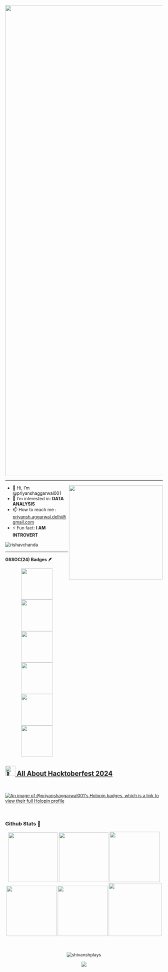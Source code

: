 <img src="https://firebasestorage.googleapis.com/v0/b/flexi-coding.appspot.com/o/dempgi7-520f8d5f-63d4-4453-8822-dbc149ae27f8.gif?alt=media&token=91c0c7b2-93c3-4029-b011-1a8703c5730d" width="1500">

-----------------------------------------------------------
<img src="https://raw.githubusercontent.com/sanjay-kv/sanjay-kv/main/Assets/illustration.png" min-width="300px" max-width="300px" width="300px" align="right"> 

- 👋 Hi, I’m @priyanshaggarwal001
- 👀 I’m interested in: **DATA ANALYSIS**
- 📫 How to reach me : priyansh.aggarwal.delhi@gmail.com
- ⚡ Fun fact: **I AM INTROVERT**

<p align="left"> <img src="https://komarev.com/ghpvc/?username=priyanshaggarwal001&label=Profile%20views&color=0e75b6&style=flat" alt="rishavchanda" /> </p>


----------------------------------------------------------------------

 <b>GSSOC(24) Badges 🪶</b><br>
<div style='display:flex; align-items:center; gap: 10px;' align='center'><a href="https://gssoc.girlscript.tech/leaderboard">
<img src="https://raw.githubusercontent.com/GSSoC24/Postman-Challenge/main/docs/assets/Postman%20White.png" width="100px" height="100px"/>
  <img src="https://raw.githubusercontent.com/GSSoC24/Postman-Challenge/main/docs/assets/1.png" width="100px" height="100px"/>
  <img src="https://raw.githubusercontent.com/GSSoC24/Postman-Challenge/main/docs/assets/2.png" width="100px" height="100px"/>
  <img src="https://raw.githubusercontent.com/GSSoC24/Postman-Challenge/main/docs/assets/3.png" width="100px" height="100px"/>
  <img src="https://raw.githubusercontent.com/GSSoC24/Postman-Challenge/main/docs/assets/4.png" width="100px" height="100px"/>
  <img src="https://raw.githubusercontent.com/GSSoC24/Postman-Challenge/main/docs/assets/5.png" width="100px" height="100px"/>
</div>

##

<h2 align="left"><img src="https://fonts.gstatic.com/s/e/notoemoji/latest/1f389/512.gif" alt="🎉" width="32" height="32"> All About Hacktoberfest 2024 </h2>
<br/>

[![An image of @priyanshaggarwal001's Holopin badges, which is a link to view their full Holopin profile](https://holopin.me/priyanshaggarwal001)](https://holopin.io/@priyanshaggarwal001)

<br/>



### Github Stats 🧊

<div align="center">

<img height="158em" src="https://github-profile-summary-cards.vercel.app/api/cards/profile-details?username=priyanshaggarwal001&theme=radical">
<img height="158em" src="https://github-profile-summary-cards.vercel.app/api/cards/stats?username=priyanshaggarwal001&theme=radical">
<img height="160em" src="https://github-profile-summary-cards.vercel.app/api/cards/repos-per-language?username=priyanshaggarwal001&theme=radical">
<img height="160em" src="https://github-profile-summary-cards.vercel.app/api/cards/most-commit-language?username=priyanshaggarwal001&theme=radical">
<img height="160em" src="https://github-profile-summary-cards.vercel.app/api/cards/productive-time?username=priyanshaggarwal001&theme=radical&utcOffset=8">
<img height="169em" src="https://github-readme-stats.vercel.app/api?username=priyanshaggarwal001&theme=radical&hide_border=false&include_all_commits=false&count_private=false">

<br/>
<br/>
<br/>


<p align="center">
   <a>
     <p><img align="center" src="https://github-readme-streak-stats.herokuapp.com/?user=priyanshaggarwal001&theme=radical" alt="shivanshplays" /></p>
   </a>
</p>

<div align="center">
  <img src="https://github-readme-activity-graph.vercel.app/graph?username=priyanshaggarwal001&theme=synthwave-84&true&hide_border=true" />
</div>
